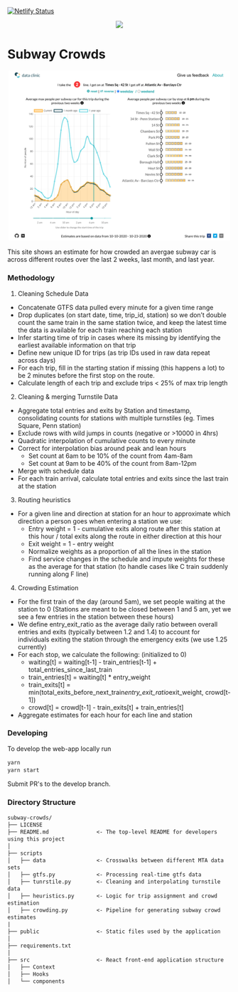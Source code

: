 [![Netlify Status](https://api.netlify.com/api/v1/badges/6abecf5a-8e9f-4b9e-818d-ed47c21ef863/deploy-status)](https://app.netlify.com/sites/howbusyismytrain/deploys)

<p align="center">
  <img src="site-logo.png" width="250"/>
</p>

# Subway Crowds

<p align="center">
  <img src="public/SubwayCrowds.png" width="500"/>
</p>

This site shows an estimate for how crowded an avergae subway car is across different routes over the last 2 weeks, last month, and last year. 

### Methodology 

1. Cleaning Schedule Data
- Concatenate GTFS data pulled every minute for a given time range
- Drop duplicates (on start date, time, trip_id, station) so we don’t double count the same train in the same station twice, and keep the latest time the data is available for each train reaching each station
- Infer starting time of trip in cases where its missing by identifying the earliest available information on that trip
- Define new unique ID for trips (as trip IDs used in raw data repeat across days)
- For each trip, fill in the starting station if missing (this happens a lot) to be 2 minutes before the first stop on the route. 
- Calculate length of each trip and exclude trips < 25% of max trip length


2. Cleaning & merging Turnstile Data
- Aggregate total entries and exits by Station and timestamp, consolidating counts for stations with multiple turnstiles (eg. Times Square, Penn station)
- Exclude rows with wild jumps in counts (negative or >10000 in 4hrs)
- Quadratic interpolation of cumulative counts to every minute
- Correct for interpolation bias around peak and lean hours
  - Set count at 6am to be 10% of the count from 4am-8am
  - Set count at 9am to be 40% of the count from 8am-12pm
- Merge with schedule data
- For each train arrival, calculate total entries and exits since the last train at the station


3. Routing heuristics
- For a given line and direction at station for an hour to approximate which direction a person goes when entering a station we use: 
   - Entry weight = 1 - cumulative exits along route after this station at this hour / total exits along the route in either direction at this hour
   - Exit weight = 1 - entry weight
  - Normalize weights as a proportion of all the lines in the station
  - Find service changes in the schedule and impute weights for these as the average for that station (to handle cases like C train suddenly running along F line)


4. Crowding Estimation
- For the first train of the day (around 5am), we set people waiting at the station to 0 (Stations are meant to be closed between 1 and 5 am, yet we see a few entries in the station between these hours)
- We define entry_exit_ratio as the average daily ratio between overall entries and exits (typically between 1.2 and 1.4) to account for individuals exiting the station through the emergency exits (we use 1.25 currently)
- For each stop, we calculate the following: (initialized to 0)
  - waiting[t] = waiting[t-1] - train_entries[t-1] + total_entries_since_last_train
  - train_entries[t] = waiting[t] * entry_weight
  - train_exits[t] = min(total_exits_before_next_train*entry_exit_ratio*exit_weight, crowd[t-1])
  - crowd[t] = crowd[t-1] - train_exits[t] + train_entries[t]
- Aggregate estimates for each hour for each line and station



### Developing 

To develop the web-app locally run 

```bash
yarn
yarn start 
```

Submit PR's to the develop branch.

### Directory Structure
    subway-crowds/
    ├── LICENSE
    ├── README.md               <- The top-level README for developers using this project
    │
    ├── scripts
    │   ├── data                <- Crosswalks between different MTA data sets
    │   ├── gtfs.py             <- Processing real-time gtfs data
    │   ├── tunrstile.py        <- Cleaning and interpolating turnstile data
    │   ├── heuristics.py       <- Logic for trip assignment and crowd estimation
    │   ├── crowding.py         <- Pipeline for generating subway crowd estimates
    |
    ├── public                  <- Static files used by the application
    │
    ├── requirements.txt
    │
    ├── src                     <- React front-end application structure
    │   ├── Context             
    │   ├── Hooks               
    │   └── components
           

